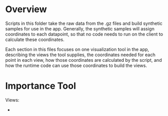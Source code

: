 # Overview

Scripts in this folder take the raw data from the .gz files and build synthetic samples for use in the app. Generally, the synthetic samples will assign coordinates to each datapoint, so that no code needs to run on the client to calculate these coordinates.

Each section in this files focuses on one visualization tool in the app, describing the views the tool supplies, the coordinates needed for each point in each view, how those coordinates are calculated by the script, and how the runtime code can use those coordinates to build the views.

# Importance Tool

Views:

-
